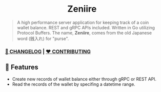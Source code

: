 
<h1 align="center">Zeniire</h1>

> A high performance server application for keeping track of a coin wallet balance. REST and gRPC APIs included. Written in Go utilizing Protocol Buffers.
> The name, **Zeniire**, comes from the old Japanese word (銭入れ) for "purse".

### **[📰 CHANGELOG](docs/CHANGELOG.md)** | **[❤ CONTRIBUTING](docs/CONTRIBUTING.md)**

## 📌 Features
- Create new records of wallet balance either through gRPC or REST API.
- Read the records of the wallet by specifing a datetime range.